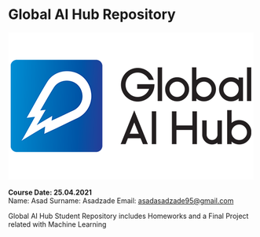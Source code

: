 # **Global AI Hub Repository**

<img src = "Images/logo.png">

**Course Date: 25.04.2021** <br>
Name: Asad
Surname: Asadzade
Email: asadasadzade95@gmail.com

Global AI Hub Student Repository includes Homeworks and a Final Project related with Machine Learning 
